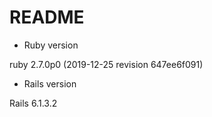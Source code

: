 # README


* Ruby version

ruby 2.7.0p0 (2019-12-25 revision 647ee6f091) 

* Rails version

Rails 6.1.3.2

